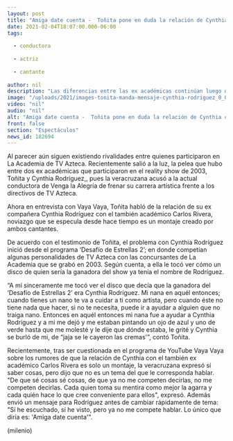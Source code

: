 ```yaml
---
layout: post
title: "Amiga date cuenta -  Toñita pone en duda la relación de Cynthia con Carlos Rivera"
date: 2021-02-04T18:07:00.000-06:00
tags:
  
  - conductora
  
  - actriz
  
  - cantante
  
author: nil
description: "Las diferencias entre las ex académicas continúan luego de que la veracruzana acusara a la conductora de 'Venga la alegría' de frenar su carrera en Azteca. "
image: "/uploads/2021/images-tonita-manda-mensaje-cynthia-rodriguez_0_0_1200_747.jpg"
video: "nil"
audio: "nil"
alt: "Amiga date cuenta -  Toñita pone en duda la relación de Cynthia con Carlos Rivera"
front: false
section: "Espectáculos"
news_id: 182694
---
```


Al parecer aún siguen existiendo rivalidades entre quienes participaron en La Academia de TV Azteca. Recientemente salió a la luz, la pelea que hubo entre dos ex académicas que participaron en el reality show de 2003, Toñita y Cynthia Rodríguez,, pues la veracruzana acusó a la actual conductora de Venga la Alegría de frenar su carrera artística frente a los directivos de TV Azteca.  

Ahora en entrevista con Vaya Vaya, Toñita habló de la relación de su ex compañera Cynthia Rodríguez con el también académico Carlos Rivera, noviazgo que se especula desde hace tiempo es un montaje creado por ambos cantantes. 

De acuerdo con el testimonio de Toñita, el problema con Cynthia Rodríguez inició desde el programa ‘Desafío de Estrellas 2’; en donde competían algunas personalidades de TV Azteca con las concursantes de La Academia que se grabó en 2003. Según cuenta, a ella le tocó ver cómo un disco de quien sería la ganadora del show ya tenía el nombre de Rodríguez.  

“A mí sinceramente me tocó ver el disco que decía que la ganadora del ‘Desafío de Estrellas 2’ era Cynthia Rodríguez. Mi nana en aquél entonces; cuando tienes un nano te va a cuidar a ti como artista, pero cuando éste no tiene nada que hacer, si no te necesita, puede ir a ayudar a alguien que no traiga nano. Entonces en aquél entonces mi nana fue a ayudar a Cynthia Rodríguez y a mi me dejó y me estaban pintando un ojo de azul y uno de verde hasta que me molesté y le dije que dónde estaba, le grité y Cynthia se burló de mi, de “jaja se le cayeron las cremas'”, contó Toñita.  

Recientemente, tras ser cuestionada en el programa de YouTube Vaya Vaya sobre los rumores de que la relación de Cynthia con el también ex académico Carlos Rivera es solo un montaje, la veracruzana expresó sí saber cosas, pero dijo que no es un tema del que le corresponda hablar. 
"De que sé cosas sé cosas, de que ya no me competen decirlas, no me competen decirlas. Cada quien toma su mentira como mejor la agarra y cada quién hace lo que cree conveniente para ellos", expresó. 
Además envió un mensaje para Rodríguez antes de cambiar rápidamente de tema: 
"Sí he escuchado, sí he visto, pero ya no me compete hablar. Lo único que diría es: 'Amiga date cuenta'". 

(milenio)